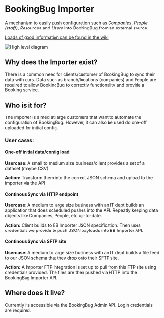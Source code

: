 # BookingBug Importer

A mechanism to easily push configuration such as *Companies*, *People (staff)*, *Resources* and *Users* into BookingBug from an external source.

[Loads of good information can be found in the wiki](https://github.com/BookingBug/importer-guide-and-tools/wiki)

![High level diagram](https://github.com/BookingBug/importer-specs/blob/master/visualisations/high-level-diagram.png)

## Why does the Importer exist?

There is a common need for clients/customer of BookingBug to sync their data with ours. Data such as branch/locations (companies) and People are required to allow BookingBug to correctly functionality and provide a Booking service.

## Who is it for?

The importer is aimed at large customers that want to automate the configuration of BookingBug. However, it can also be used do one-off uploaded for initial config.

### User cases:

#### One-off initial data/config load
**Usercase:** A small to medium size business/client provides a set of a dataset (maybe CSV).

**Action:** Transform them into the correct JSON schema and upload to the importer via the API

#### Continous Sync via HTTP endpoint
**Usercase:** A medium to large size business with an IT dept builds an application that does scheduled pushes into the API. Repeatly keeping data objects like Companies, People, etc up-to-date.

**Action:** Client builds to BB Importer JSON specification. Then uses credentials we provide to push JSON payloads into BB Importer API.

#### Continous Sync via SFTP site
**Usercase:** A medium to large size business with an IT dept builds a file feed to our JSON schema that they drop onto their SFTP site.

**Action:** A Importer FTP integration is set up to pull from this FTP site using credentials provided. The files are then pushed via HTTP into the BookingBug Importer API.

## Where does it live?
Currently its accessible via the BookingBug Admin API. Login credentials are required.
